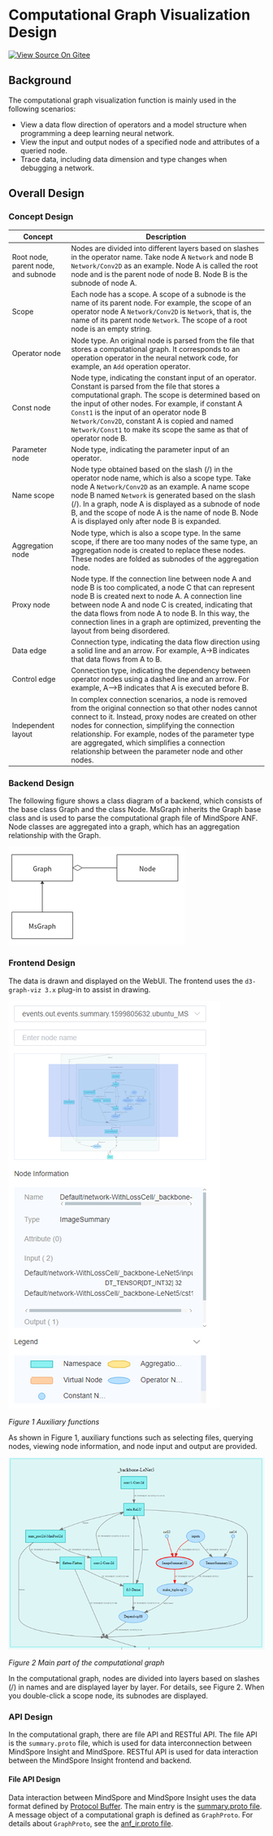 # Computational Graph Visualization Design

[![View Source On Gitee](https://mindspore-website.obs.cn-north-4.myhuaweicloud.com/website-images/r2.0/resource/_static/logo_source_en.png)](https://gitee.com/mindspore/docs/blob/r2.0/docs/mindinsight/docs/source_en/graph_visual_design.md)

## Background

The computational graph visualization function is mainly used in the following scenarios:

- View a data flow direction of operators and a model structure when programming a deep learning neural network.
- View the input and output nodes of a specified node and attributes of a queried node.
- Trace data, including data dimension and type changes when debugging a network.

## Overall Design

### Concept Design

| Concept                             | Description                              |
| ----------------------------------- | ---------------------------------------- |
| Root node, parent node, and subnode | Nodes are divided into different layers based on slashes in the operator name. Take node A `Network` and node B `Network/Conv2D` as an example. Node A is called the root node and is the parent node of node B. Node B is the subnode of node A. |
| Scope                               | Each node has a scope. A scope of a subnode is the name of its parent node. For example, the scope of an operator node A `Network/Conv2D` is `Network`, that is, the name of its parent node `Network`. The scope of a root node is an empty string. |
| Operator node                       | Node type. An original node is parsed from the file that stores a computational graph. It corresponds to an operation operator in the neural network code, for example, an `Add` operation operator. |
| Const node                          | Node type, indicating the constant input of an operator. Constant is parsed from the file that stores a computational graph. The scope is determined based on the input of other nodes. For example, if constant A `Const1` is the input of an operator node B `Network/Conv2D`, constant A is copied and named `Network/Const1` to make its scope the same as that of operator node B. |
| Parameter node                      | Node type, indicating the parameter input of an operator. |
| Name scope                          | Node type obtained based on the slash (/) in the operator node name, which is also a scope type. Take node A `Network/Conv2D` as an example. A name scope node B named `Network` is generated based on the slash (/). In a graph, node A is displayed as a subnode of node B, and the scope of node A is the name of node B. Node A is displayed only after node B is expanded. |
| Aggregation node                    | Node type, which is also a scope type. In the same scope, if there are too many nodes of the same type, an aggregation node is created to replace these nodes. These nodes are folded as subnodes of the aggregation node. |
| Proxy node                          | Node type. If the connection line between node A and node B is too complicated, a node C that can represent node B is created next to node A. A connection line between node A and node C is created, indicating that the data flows from node A to node B. In this way, the connection lines in a graph are optimized, preventing the layout from being disordered. |
| Data edge                           | Connection type, indicating the data flow direction using a solid line and an arrow. For example, A->B indicates that data flows from A to B. |
| Control edge                        | Connection type, indicating the dependency between operator nodes using a dashed line and an arrow. For example, A-->B indicates that A is executed before B. |
| Independent layout                  | In complex connection scenarios, a node is removed from the original connection so that other nodes cannot connect to it. Instead, proxy nodes are created on other nodes for connection, simplifying the connection relationship. For example, nodes of the parameter type are aggregated, which simplifies a connection relationship between the parameter node and other nodes. |

### Backend Design

The following figure shows a class diagram of a backend, which consists of the base class Graph and the class Node. MsGraph inherits the Graph base class and is used to parse the computational graph file of MindSpore ANF. Node classes are aggregated into a graph, which has an aggregation relationship with the Graph.

![Class diagram design](./images/graph_visual_class_design.png)

### Frontend Design

The data is drawn and displayed on the WebUI. The frontend uses the `d3-graph-viz 3.x` plug-in to assist in drawing.

![Input image description](./images/graph_visual_right_side.png)

*Figure 1 Auxiliary functions*

As shown in Figure 1, auxiliary functions such as selecting files, querying nodes, viewing node information, and node input and output are provided.

![Main part of the computational graph](./images/graph_visual_main.png)

*Figure 2 Main part of the computational graph*

In the computational graph, nodes are divided into layers based on slashes (/) in names and are displayed layer by layer. For details, see Figure 2. When you double-click a scope node, its subnodes are displayed.

### API Design

In the computational graph, there are file API and RESTful API. The file API is the `summary.proto` file, which is used for data interconnection between MindSpore Insight and MindSpore.
RESTful API is used for data interaction between the MindSpore Insight frontend and backend.

#### File API Design

Data interaction between MindSpore and MindSpore Insight uses the data format defined by [Protocol Buffer](https://developers.google.cn/protocol-buffers/docs/pythontutorial).
The main entry is the [summary.proto file](https://gitee.com/mindspore/mindinsight/blob/r2.0/mindinsight/datavisual/proto_files/mindinsight_summary.proto). A message object of a computational graph is defined as `GraphProto`. For details about `GraphProto`, see the [anf_ir.proto file](https://gitee.com/mindspore/mindinsight/blob/r2.0/mindinsight/datavisual/proto_files/mindinsight_anf_ir.proto).
